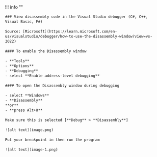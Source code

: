 !!! info ""

    ### View disassembly code in the Visual Studio debugger (C#, C++, Visual Basic, F#)

    Source: [Microsoft](https://learn.microsoft.com/en-us/visualstudio/debugger/how-to-use-the-disassembly-window?view=vs-2022)

    #### To enable the Disassembly window
    
    - **Tools**
    - **Options**
    - **Debugging**
    - select **Enable address-level debugging**
    
    #### To open the Disassembly window during debugging
    
    - select **Windows**
    - **Disassembly** 
    **or**
    - **press Alt+8**

    Make sure this is selected [**Debug** > **Disassembly**]
    
    ![alt text](image.png)

    Put your breakpoint in then run the program
    
    ![alt text](image-1.png)


